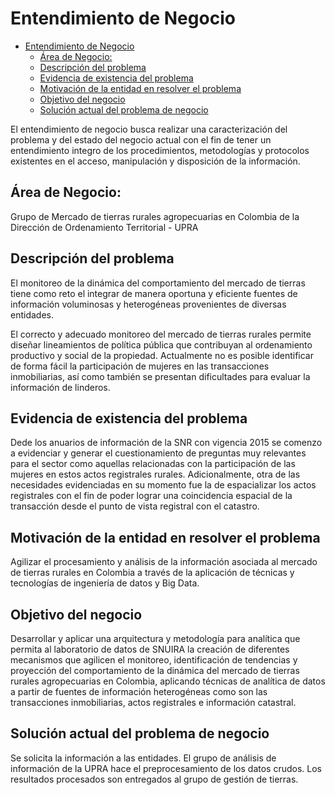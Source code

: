 # Entendimiento de Negocio

- [Entendimiento de Negocio](#entendimiento-de-negocio)
  - [Área de Negocio:](#área-de-negocio)
  - [Descripción del problema](#descripción-del-problema)
  - [Evidencia de existencia del problema](#evidencia-de-existencia-del-problema)
  - [Motivación de la entidad en resolver el problema](#motivación-de-la-entidad-en-resolver-el-problema)
  - [Objetivo del negocio](#objetivo-del-negocio)
  - [Solución actual del problema de negocio](#solución-actual-del-problema-de-negocio)

El entendimiento de negocio busca realizar una caracterización del problema y del estado del negocio actual con el fin de tener un entendimiento integro de los procedimientos, metodologías y protocolos existentes en el acceso, manipulación y disposición de la información.

## Área de Negocio:

Grupo de Mercado de tierras rurales agropecuarias en Colombia de la Dirección de Ordenamiento Territorial - UPRA

## Descripción del problema 

El monitoreo de la dinámica del comportamiento del mercado de tierras tiene como reto el integrar de manera oportuna y eficiente fuentes de información voluminosas y heterogéneas provenientes de diversas entidades.    

El correcto y adecuado monitoreo del mercado de tierras rurales permite diseñar lineamientos de política pública que contribuyan al ordenamiento productivo y social de la propiedad.  Actualmente no es posible identificar de forma fácil la participación de mujeres en las transacciones inmobiliarias, así como también se presentan dificultades para evaluar la información de linderos. 

## Evidencia de existencia del problema

Dede los anuarios de información de la SNR con vigencia 2015 se comenzo a evidenciar y generar el cuestionamiento de preguntas muy relevantes para el sector como aquellas relacionadas con la participación de las mujeres en estos actos registrales rurales. Adicionalmente, otra de las necesidades evidenciadas en su momento fue la de espacializar los actos registrales con el fin de poder lograr una coincidencia espacial de la transacción desde el punto de vista registral con el catastro.


## Motivación de la entidad en resolver el problema

Agilizar el procesamiento y análisis de la información asociada al mercado de tierras rurales en Colombia a través de la aplicación de técnicas y tecnologías de ingeniería de datos y Big Data. 


## Objetivo del negocio

Desarrollar y aplicar una arquitectura y metodología para analítica que permita al laboratorio de datos de SNUIRA la creación de diferentes mecanismos que agilicen el monitoreo, identificación de tendencias y proyección del comportamiento de la dinámica del mercado de tierras rurales agropecuarias en Colombia, aplicando técnicas de analítica de datos a partir de fuentes de información heterogéneas como son las transacciones inmobiliarias, actos registrales e información catastral.

## Solución actual del problema de negocio

Se solicita la información a las entidades.  El grupo de análisis de información de la UPRA hace el preprocesamiento de los datos crudos. Los resultados procesados son entregados al grupo de gestión de tierras.